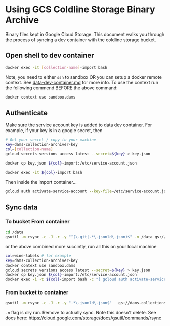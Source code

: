 # Using GCS Coldline Storage Binary Archive

Binary files kept in Google Cloud Storage.  This document walks you through the process of syncing a dev container with the coldline storage bucket.

## Open shell to dev container

```bash
docker exec -it [collection-name]-import bash
```
Note, you need to either `ssh` to sandbox OR you can setup a docker remote context.  See [data-dev-container.md](data-dev-container.md) for more info.  To use the context run the following commend BEFORE the above command:

```bash
docker context use sandbox.dams
```

## Authenticate

Make sure the service account key is added to data dev container.  For example, if your key is in a google secret, then 

```bash
# Get your secret / copy to your machine
key=dams-collection-archiver-key
col=[collection-name]
gcloud secrets versions access latest --secret=${key} > key.json

docker cp key.json ${col}-import:/etc/service-account.json

docker exec -it ${col}-import bash
```

Then inside the import container...

```bash
gcloud auth activate-service-account --key-file=/etc/service-account.json
```


## Sync data 

### To bucket From container

```bash
cd /data
gsutil -m rsync -c -J -r -y "^(\.git|.*\.jsonld\.json)$" -n /data gs://dams-collections/[collection-name]
```

or the above combined more succintly, run all this on your local machine

```bash
col=wine-labels # for example
key=dams-collection-archiver-key
docker context use sandbox.dams
gcloud secrets versions access latest --secret=${key} > key.json
docker cp key.json ${col}-import:/etc/service-account.json
docker exec -i -t ${col}-import bash -c "{ gcloud auth activate-service-account --key-file=/etc/service-account.json; gcloud storage  rsync --continue-on-error --gzip-in-flight-all --recursive --exclude='^(\.git|.*\.jsonld\.json)\$' --dry-run /data gs://dams-collections/${col}; rm /etc/service-account.json}"

```



### From bucket to container

```bash
gsutil -m rsync -c -J -r -y ".*\.jsonld\.json$"   gs://dams-collections/[collection-name] /data
```

`-n` flag is dry run.  Remove to actually sync.  Note this doesn't delete.  See docs here: https://cloud.google.com/storage/docs/gsutil/commands/rsync


